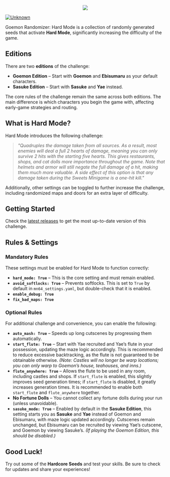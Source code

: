 
<p align="center"><img src="https://i.imgur.com/sylzjp8.png"></p>

[![Unknown](https://img.shields.io/badge/Untested_Seed-565656?logo=awesomelists&logoColor=ffffff)](https://)

Goemon Randomizer: Hard Mode is a collection of randomly generated seeds that activate **Hard Mode**, significantly increasing the difficulty of the game.  

## Editions  

There are two **editions** of the challenge:  

- **Goemon Edition** – Start with **Goemon** and **Ebisumaru** as your default characters.  
- **Sasuke Edition** – Start with **Sasuke** and **Yae** instead.  

The core rules of the challenge remain the same across both editions. The main difference is which characters you begin the game with, affecting early-game strategies and routing.  

## What is Hard Mode?  
Hard Mode introduces the following challenge:  

> *"Quadruples the damage taken from all sources. As a result, most enemies will deal a full 2 hearts of damage, meaning you can only survive 2 hits with the starting five hearts. This gives restaurants, shops, and cat dolls more importance throughout the game. Note that helmets and armor will still negate the full damage of a hit, making them much more valuable. A side effect of this option is that any damage taken during the Sweets Minigame is a one-hit kill."*  

Additionally, other settings can be toggled to further increase the challenge, including randomized maps and doors for an extra layer of difficulty.  

## Getting Started  
Check the [latest releases](https://github.com/YOUR-REPO/releases) to get the most up-to-date version of this challenge.  

## Rules & Settings  

### **Mandatory Rules**  
These settings must be enabled for Hard Mode to function correctly:  

- **`hard_mode: True`** – This is the core setting and must remain enabled.  
- **`avoid_softlocks: True`** – Prevents softlocks. This is set to `True` by default in `mn64_settings.yaml`, but double-check that it is enabled.  
- **`enable_debug: True`**  
- **`fix_bad_maps: True`**  

### **Optional Rules**  
For additional challenge and convenience, you can enable the following:  

- **`auto_mash: True`** – Speeds up long cutscenes by progressing them automatically.  
- **`start_flute: True`** – Start with Yae recruited and Yae’s flute in your possession, updating the maze logic accordingly. This is recommended to reduce excessive backtracking, as the flute is not guaranteed to be obtainable otherwise. *(Note: Castles will no longer be warp locations; you can only warp to Goemon’s house, teahouses, and inns.)*  
- **`flute_anywhere: True`** – Allows the flute to be used in any room, including castles and shops. If `start_flute` is enabled, this slightly improves seed generation times; if `start_flute` is disabled, it greatly increases generation times. It is recommended to enable both `start_flute` and `flute_anywhere` together.  
- **No Fortune Dolls** – You cannot collect any fortune dolls during your run (unless unavoidable).  
- **`sasuke_mode: True`** – Enabled by default in the **Sasuke Edition**, this setting starts you as **Sasuke** and **Yae** instead of Goemon and Ebisumaru, with maze logic updated accordingly. Cutscenes remain unchanged, but Ebisumaru can be recruited by viewing Yae’s cutscene, and Goemon by viewing Sasuke’s. *(If playing the Goemon Edition, this should be disabled.)*  

## Good Luck!  
Try out some of the **Hardcore Seeds** and test your skills. Be sure to check for updates and share your experiences!  
